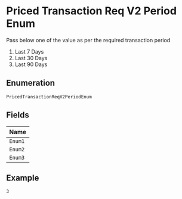
# Priced Transaction Req V2 Period Enum

Pass below one of the value as per the required transaction period

1. Last 7 Days
2. Last 30 Days
3. Last 90 Days

## Enumeration

`PricedTransactionReqV2PeriodEnum`

## Fields

| Name |
|  --- |
| `Enum1` |
| `Enum2` |
| `Enum3` |

## Example

```
3
```

